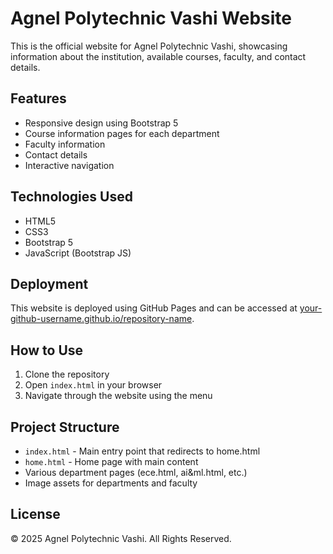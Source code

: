 # Agnel Polytechnic Vashi Website

This is the official website for Agnel Polytechnic Vashi, showcasing information about the institution, available courses, faculty, and contact details.

## Features

- Responsive design using Bootstrap 5
- Course information pages for each department
- Faculty information
- Contact details
- Interactive navigation

## Technologies Used

- HTML5
- CSS3
- Bootstrap 5
- JavaScript (Bootstrap JS)

## Deployment

This website is deployed using GitHub Pages and can be accessed at [your-github-username.github.io/repository-name](https://your-github-username.github.io/repository-name).

## How to Use

1. Clone the repository
2. Open `index.html` in your browser
3. Navigate through the website using the menu

## Project Structure

- `index.html` - Main entry point that redirects to home.html
- `home.html` - Home page with main content
- Various department pages (ece.html, ai&ml.html, etc.)
- Image assets for departments and faculty

## License

© 2025 Agnel Polytechnic Vashi. All Rights Reserved. 